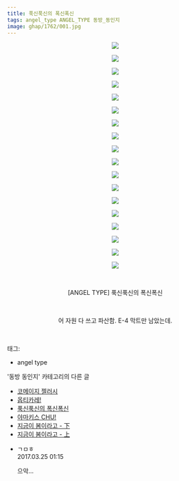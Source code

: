 ```yaml
---
title: 푹신푹신의 폭신폭신
tags: angel_type ANGEL_TYPE 동방_동인지
image: ghap/1762/001.jpg
---
```

<div class="article">
<p style="text-align: center; clear: none; float: none;"><img src="{{ site.nasurl }}/ghap/1762/001.jpg"/></p>
<p style="text-align: center; clear: none; float: none;"><img src="{{ site.nasurl }}/ghap/1762/002.jpg"/></p>
<p style="text-align: center; clear: none; float: none;"><img src="{{ site.nasurl }}/ghap/1762/003.jpg"/></p>
<p style="text-align: center; clear: none; float: none;"><img src="{{ site.nasurl }}/ghap/1762/004.jpg"/></p>
<p style="text-align: center; clear: none; float: none;"><img src="{{ site.nasurl }}/ghap/1762/005.jpg"/></p>
<p style="text-align: center; clear: none; float: none;"><img src="{{ site.nasurl }}/ghap/1762/006.jpg"/></p>
<p style="text-align: center; clear: none; float: none;"><img src="{{ site.nasurl }}/ghap/1762/007.jpg"/></p>
<p style="text-align: center; clear: none; float: none;"><img src="{{ site.nasurl }}/ghap/1762/008.jpg"/></p>
<p style="text-align: center; clear: none; float: none;"><img src="{{ site.nasurl }}/ghap/1762/009.jpg"/></p>
<p style="text-align: center; clear: none; float: none;"><img src="{{ site.nasurl }}/ghap/1762/010.jpg"/></p>
<p style="text-align: center; clear: none; float: none;"><img src="{{ site.nasurl }}/ghap/1762/011.jpg"/></p>
<p style="text-align: center; clear: none; float: none;"><img src="{{ site.nasurl }}/ghap/1762/012.jpg"/></p>
<p style="text-align: center; clear: none; float: none;"><img src="{{ site.nasurl }}/ghap/1762/013.jpg"/></p>
<p style="text-align: center; clear: none; float: none;"><img src="{{ site.nasurl }}/ghap/1762/014.jpg"/></p>
<p style="text-align: center; clear: none; float: none;"><img src="{{ site.nasurl }}/ghap/1762/015.jpg"/></p>
<p style="text-align: center; clear: none; float: none;"><img src="{{ site.nasurl }}/ghap/1762/016.jpg"/></p>
<p style="text-align: center; clear: none; float: none;"><img src="{{ site.nasurl }}/ghap/1762/017.jpg"/></p>
<p style="text-align: center; clear: none; float: none;"><img src="{{ site.nasurl }}/ghap/1762/018.jpg"/></p>
<p style="text-align: center; clear: none; float: none;"><br/></p>
<p style="text-align: center; clear: none; float: none;">[ANGEL TYPE] 푹신푹신의 폭신폭신</p>
<p style="text-align: center; clear: none; float: none;"><br/></p>
<p style="text-align: center; clear: none; float: none;">어 자원 다 쓰고 파산함. E-4 막트만 남았는데.</p>
<p><br/></p>
</div><div class="tagTrail">
<p>태그: </p>
<ul>
<li>angel type</li>
</ul>
</div><div class="another">
<p>'동방 동인지' 카테고리의 다른 글</p>
<ul>
<li><a href="/2016-08-22-ghap_1765">코메이지 젤러시</a></li>
<li><a href="/2016-08-22-ghap_1764">옵티카레!</a></li>
<li><a href="/2016-08-22-ghap_1762">푹신푹신의 폭신폭신</a></li>
<li><a href="/2016-08-22-ghap_1761">야마키스 CHU!</a></li>
<li><a href="/2016-08-22-ghap_1760">지금이 봄이라고 - 下</a></li>
<li><a href="/2016-08-22-ghap_1759">지금이 봄이라고 - 上</a></li>
</ul>
</div><div class="cb_module cb_fluid">
<div class="cb_wrt cb_profile">
<div class="comment">
<ul>
<li class="cb_thumb_off" id="comment14948187">
<div class="cb_comment_area">
<div class="cb_info_area">
<div class="cb_section">
<span class="cb_nick_name">ㄱㅁㅎ</span>
</div>
<div class="cb_section">
<span class="cb_date">2017.03.25 01:15 </span>
</div>
</div>
<div class="cb_dsc_comment">
<p class="cb_dsc">
											으악...
										</p>
</div>
</div></li>
</ul>
</div>
</div><!-- commentList close -->
</div>